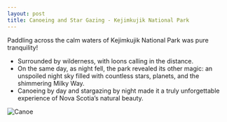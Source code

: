 ```yaml
---
layout: post
title: Canoeing and Star Gazing - Kejimkujik National Park
---
```


Paddling across the calm waters of Kejimkujik National Park was pure tranquility!
- Surrounded by wilderness, with loons calling in the distance. 
- On the same day, as night fell, the park revealed its other magic: an unspoiled night sky filled with countless stars, planets, and the shimmering Milky Way. 
- Canoeing by day and stargazing by night made it a truly unforgettable experience of Nova Scotia’s natural beauty.

![Canoe](../../images/canoe.jpg)